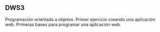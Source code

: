 ## DWS3

Programación orientada a objetos.
Primer ejercicio creando una aplicación web.
Primeras bases para programar una aplicación web.
